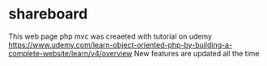 # shareboard
This web page php mvc was creaeted with tutorial on udemy 
https://www.udemy.com/learn-object-oriented-php-by-building-a-complete-website/learn/v4/overview 
New features are updated all the time 
